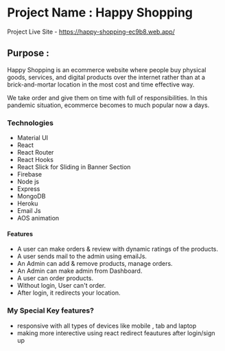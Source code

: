 # Project Name :  Happy Shopping
Project Live Site -  https://happy-shopping-ec9b8.web.app/

## Purpose : 
Happy Shopping is an ecommerce website where people buy physical goods, services, and digital products over the internet rather than at a brick-and-mortar location in the most cost and time effective way.

We take order and give them on time with full of responsibilities. In this pandemic situation, ecommerce becomes to much popular now a days.




### Technologies

- Material UI
- React
- React Router
- React Hooks
- React Slick for Sliding in Banner Section
- Firebase
- Node js
- Express
- MongoDB
- Heroku
- Email Js
- AOS animation



#### Features


- A user can make orders & review with dynamic ratings of the products.
- A user sends mail to the admin using emailJs.
- An Admin can add & remove products, manage orders.
- An Admin can make admin from Dashboard.
- A user can order products.
- Without login, User can't order.
- After login, it redirects your location.



###  My Special Key features?

- responsive with all types of devices like mobile , tab and laptop
- making more interective using react redirect feautures after login/sign up
